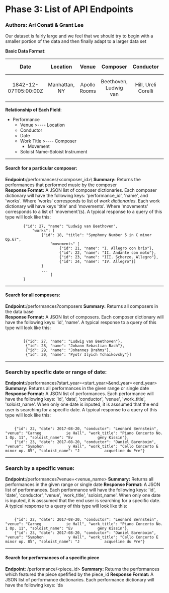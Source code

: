 # Phase 3: List of API Endpoints

### Authors: Ari Conati & Grant Lee

Our dataset is fairly large and we feel that we should try to begin with a smaller portion of the data and then finally adapt to a larger data set <br>

**Basic Data Format**:

| Date | Location | Venue | Composer | Conductor | Movement | Work Title | Soloist Instrument | Soloist Name |
|:--:|:------:|:---:|:------:|:-------:|:------:|:--------:|:----------------:|:----------:|
|1842-12-07T05:00:00Z|Manhattan, NY|Apollo Rooms|Beethoven,  Ludwig  van|Hill, Ureli Corelli|I. Allegro con brio|SYMPHONY NO. 5 IN C MINOR, OP.67|Cello|Boucher, Alfred|

**Relationship of Each Field**:


* Performance
	* Venue >---- Location
	* Conductor
	* Date
	* Work Title >----  Composer
		* Movement
	* Soloist Name-Soloist Instrument

------

#### Search for a particular composer:
**Endpoint:**/performances/\<composer_id\>\ 
**Summary:** Returns the performances that performed music by the composer\
**Response Format:** A JSON list of composer dictionaries. Each composer dictionary will have the following keys: 'performance_id', 'name', and 'works'. Where 'works' corresponds to list of *work dictionaries*. Each work dictionary will have keys 'title' and 'movements'. Where 'movements' corresponds to a list of 'movement'(s). A typical response to a query of this type will look like this:

```{java}
		{"id": 27, "name": "Ludwig van Beethoven",
			"works": [
				{"id": 18, "title": "Symphony Number 5 in C minor Op.67", 
					"movements" [
						{"id": 21, "name": "I. Allegro con brio"}, 
						{"id": 22, "name": "II. Andante con moto"},
						{"id": 23, "name": "III. Scherzo. Allegro"},
						{"id": 24, "name": "IV. Allegro"}]
				}
				...
					]
		}
```

------

#### Search for all composers:
**Endpoint:**/performances?composers
**Summary:** Returns all composers in the data base  
**Response Format:** A JSON list of composers. Each composer dictionary will have the following keys: 'id', 'name'. A typical response to a query of this type will look like this:

```{java}

		[{"id": 27, "name": "Ludwig van Beethoven"},
		 {"id": 28, "name": "Johann Sebastian Bach"},
		 {"id": 29, "name": "Johannes Brahms"},
		 {"id": 30, "name": "Pyotr Ilyich Tchaikovsky"}]
```

------

### Search by specific date or range of date:
**Endpoint:**/performances?start_year=\<start_year\>&end_year=\<end_year\>  
**Summary:** Returns all performances in the given range or single date
**Response Format:** A JSON list of performances. Each performance will have the following keys: 'id', 'date', 'conductor', 'venue', 'work_title', 'soloist_name'. When only one date is inputed, it is asssumed that the end user is searching for a specific date. A typical response to a query of this type will look like this:

```{java}

	{"id": 22, "date": 2017-08-20, "conductor": "Leonard Bernstein", "venue": "Carneg			ie Hall", "work_title": "Piano Concerto No. 1 Op. 11", "soloist_name": "Ev			 geny Kissin"}, 
	{"id": 23, "date": 2017-08-20, "conductor": "Daniel Barenboim", "venue": "Symphon			y Hall", "work_title": "Cello Concerto E minor op. 85", "soloist_name": "J			 acqueline du Pre"}
```

------

### Search by a specific venue:
**Endpoint:**/performances?venue=\<venue_name\>
**Summary:** Returns all performances in the given range or single date
**Response Format:** A JSON list of performances. Each performance will have the following keys: 'id', 'date', 'conductor', 'venue', 'work_title', 'soloist_name'. When only one date is inputed, it is asssumed that the end user is searching for a specific date. A typical response to a query of this type will look like this:

```{java}

	{"id": 22, "date": 2017-08-20, "conductor": "Leonard Bernstein", "venue": "Carneg			ie Hall", "work_title": "Piano Concerto No. 1 Op. 11", "soloist_name": "Ev			 geny Kissin"}, 
	{"id": 23, "date": 2017-08-20, "conductor": "Daniel Barenboim", "venue": "Symphon			y Hall", "work_title": "Cello Concerto E minor op. 85", "soloist_name": "J			 acqueline du Pre"}
```





------

#### Search for performances of a specific piece
**Endpoint:** /performance/<piece_id>
**Summary:** Returns the performances which featured the piece spefified by the piece_id
**Response Format:** A JSON list of performance dictionaries. Each performance dictionary will have the following keys: 'da

		
